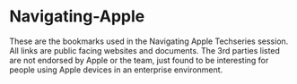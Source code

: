 # Navigating-Apple

These are the bookmarks used in the Navigating Apple Techseries session.
All links are public facing websites and documents. 
The 3rd parties listed are not endorsed by Apple or the team, just found to be interesting for people using Apple devices in an enterprise environment.

